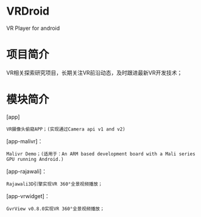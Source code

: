 # VRDroid
VR Player for android

# 项目简介

VR相关探索研究项目，长期关注VR前沿动态，及时跟进最新VR开发技术；

# 模块简介

[app]

    VR摄像头偷窥APP；(实现通过Camera api v1 and v2)

[app-malivr]：

    Malivr Demo；(适用于：An ARM based development board with a Mali series GPU running Android.)

[app-rajawali]：

    Rajawali3D引擎实现VR 360°全景视频播放；

[app-vrwidget]：

    GvrView v0.8.0实现VR 360°全景视频播放；